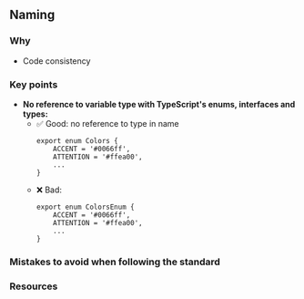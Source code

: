 ## Naming

### Why

- Code consistency

### Key points

- **No reference to variable type with TypeScript's enums, interfaces and types:**
  - ✅ Good: no reference to type in name
    ```tsx
    export enum Colors {
        ACCENT = '#0066ff',
        ATTENTION = '#ffea00',
        ...
    }
    ```
  - ❌ Bad:
    ```tsx
    export enum ColorsEnum {
        ACCENT = '#0066ff',
        ATTENTION = '#ffea00',
        ...
    }
    ```

### Mistakes to avoid when following the standard

### Resources
